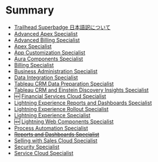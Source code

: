 # Summary

* [Trailhead Superbadge 日本語訳について](README.md)
* [Advanced Apex Specialist](src/advanced-apex-specialist/advanced-apex-specialist.md)
* [Advanced Billing Specialist](src/advanced-billing-specialist/advanced-billing-specialist.md)
* [Apex Specialist](https://developer.salesforce.com/jpblogs/2018/05/apex_specialist_superbadge/)
* [App Customization Specialist](src/app-customization-specialist/app-customization-specialist.md)
* [Aura Components Specialist](src/aura-components-specialist/aura-components-specialist.md)
* [Billing Specialist](src/billing-specialist/billing-specialist.md)
* [Business Administration Specialist](src/business-administration-specialist/business-administration-specialist.md)
* [Data Integration Specialist](https://developer.salesforce.com/jpblogs/2018/06/data_integration_superbadge/)
* [Tableau CRM Data Preparation Specialist](src/analytics-integration-specialist/analytics-integration-specialist.md)
* [Tableau CRM and Einstein Discovery Insights Specialist](src/analytics-insights-specialist/analytics-insights-specialist.md)
* 🆕 [Financial Services Cloud Specialist](src/fsc-specialist/fsc-specialist.md)
* [Lightning Experience Reports and Dashboards Specialist](src/lex-reports-dashboards-specialist/lex-reports-dashboards-specialist.md)
* [Lightning Experience Rollout Specialist](src/lex-rollout-specialist/lex-rollout-specialist.md)
* [Lightning Experience Specialist](https://developer.salesforce.com/jpblogs/2018/10/lex_specialist_superbadge/)
* 🆕 [Lightning Web Components Specialist](src/lwc-specialist/lwc-specialist.md)
* [Process Automation Specialist](src/process-automation-specialist/process-automation-specialist.md)
* ~~[Reports and Dashboards Specialist](https://developer.salesforce.com/jpblogs/2018/04/reports_and_dashboards_superbadge/)~~
* [Selling with Sales Cloud Specialist](src/sales-cloud-specialist/sales-cloud-specialist.md)
* [Security Specialist](src/security-specialist/security-specialist.md)
* [Service Cloud Specialist](src/service-cloud-admin-specialist/service-cloud-admin-specialist.md)